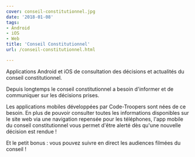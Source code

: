 ```yaml
---
cover: conseil-constitutionnel.jpg
date: '2018-01-08'
tags:
- Android
- iOS
- Web
title: 'Conseil Constitutionnel'
url: /conseil-constitutionnel.html

---
```


Applications Android et iOS de consultation des décisions et actualités du conseil constitutionnel.
<!--more-->

Depuis longtemps le conseil constitutionnel a besoin d'informer et de communiquer sur les décisions prises.

Les applications mobiles développées par Code-Troopers sont nées de ce besoin. En plus de pouvoir consulter toutes les informations disponibles sur le site web via une navigation repensée pour les téléphones, l'app mobile du conseil constitutionnel vous permet d'être alerté dès qu'une nouvelle décision est rendue !

Et le petit bonus : vous pouvez suivre en direct les audiences filmées du conseil !
